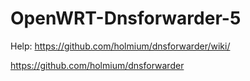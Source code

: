 # OpenWRT-Dnsforwarder-5












Help: https://github.com/holmium/dnsforwarder/wiki/

https://github.com/holmium/dnsforwarder
